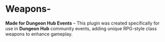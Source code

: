 # Weapons-
**Made for Dungeon Hub Events** – This plugin was created specifically for use in **Dungeon Hub** community events, adding unique RPG-style class weapons to enhance gameplay.
